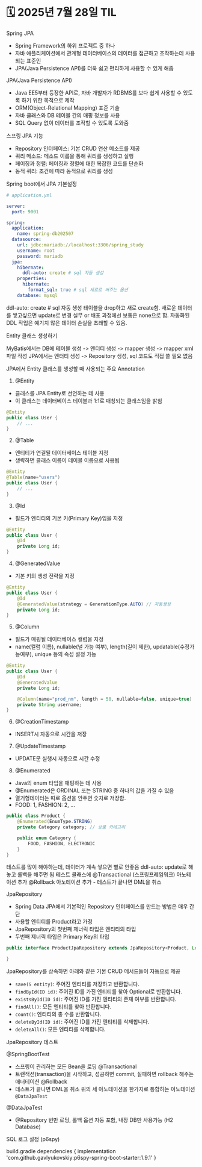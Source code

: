 # 🗓️ 2025년 7월 28일 TIL


Spring JPA
- Spring Framework의 하위 프로젝트 중 하나
- 자바 애플리케이션에서 관계형 데이터베이스의 데이터를 접근하고 조작하는데 사용되는 표준인
- JPA(Java Persistence API)를 더욱 쉽고 편리하게 사용할 수 있게 해줌

JPA(Java Persistence API)
- Java EE5부터 등장한 API로, 자바 개발자가 RDBMS를 보다 쉽게 사용할 수 있도록 하기 위한 목적으로 제작
- ORM(Object-Relational Mapping) 표준 기술
- 자바 클래스와 DB 테이블 간의 매핑 정보를 사용
- SQL Query 없이 데이터를 조작할 수 있도록 도와줌


스프링 JPA 기능
- Repository 인터페이스: 기본 CRUD 연산 메소드를 제공
- 쿼리 메소드: 메소드 이름을 통해 쿼리를 생성하고 실행
- 페이징과 정렬: 페이징과 정렬에 대한 복잡한 코드를 단순화
- 동적 쿼리: 조건에 따라 동적으로 쿼리를 생성


Spring boot에서 JPA 기본설정

```yaml
# application.yml

server:
  port: 9001

spring:
  application:
    name: spring-db202507
  datasource:
    url: jdbc:mariadb://localhost:3306/spring_study
    username: root
    password: mariadb
  jpa:
    hibernate:
      ddl-auto: create # sql 자동 생성
    properties:
      hibernate:
        format_sql: true # sql 세로로 써주는 옵션
    database: mysql
```
ddl-auto: create # sql 자동 생성
테이블을 drop하고 새로 create함.
새로운 데이터를 쌓고싶으면 update로 변경
실무 or 배포 과정에선 보통은 none으로 함.
자동화된 DDL 작업은 예기치 않은 데이터 손실을 초래할 수 있음.



Entity 클래스 생성하기

MyBatis에서는 DB에 테이블 생성 -> 엔터티 생성 -> mapper 생성 -> mapper xml 파일 작성
JPA에서는 엔터티 생성 -> Repository 생성, sql 코드도 직접 쓸 필요 없음

JPA에서 Entity 클래스를 생성할 때 사용되는 주요 Annotation
1. @Entity
- 클래스를 JPA Entity로 선언하는 데 사용
- 이 클래스는 데이터베이스 테이블과 1:1로 매칭되는 클래스임을 밝힘

```java
@Entity
public class User {
    // ...
}
```

2. @Table
- 엔티티가 연결될 데이터베이스 테이블 지정
- 생략하면 클래스 이름이 테이블 이름으로 사용됨
```java
@Entity
@Table(name="users")
public class User {
    // ...
}
```

3. @Id
- 필드가 엔티티의 기본 키(Primary Key)임을 지정
```java
@Entity
public class User {
    @Id
    private Long id;
}
```

4. @GeneratedValue
- 기본 키의 생성 전략을 지정
```java
@Entity
public class User {
    @Id
    @GeneratedValue(strategy = GenerationType.AUTO) // 자동생성
    private Long id;
}
```

5. @Column
- 필드가 매핑될 데이터베이스 컬럼을 지정
- name(컬럼 이름), nullable(널 가능 여부), length(길이 제한), updatable(수정가능여부), unique 등의 속성 설정 가능
```java
@Entity
public class User {
    @Id
    @GeneratedValue
    private Long id;

    @Column(name="prod_nm", length = 50, nullable=false, unique=true)
    private String username;
}
```

6. @CreationTimestamp
- INSERT시 자동으로 시간을 저장

7. @UpdateTimestamp
- UPDATE문 실행시 자동으로 시간 수정

8. @Enumerated
- Java의 enum 타입을 매핑하는 데 사용
- @Enumerated은 ORDINAL 또는 STRING 중 하나의 값을 가질 수 있음
- 열거형데이터는 따로 옵션을 안주면 숫자로 저장함.
- FOOD: 1, FASHION: 2, ...
```java
public class Product {
	@Enumerated(EnumType.STRING)
	private Category category; // 상품 카테고리

	public enum Category {
		FOOD, FASHION, ELECTRONIC
	}
}
```



테스트를 많이 해야하는데, 데이터가 계속 쌓으면 별로 안좋음
ddl-auto: update로 해놓고 롤백을 해주면 됨
테스트 클래스에 @Transactional (스프링프레임워크) 아노테이션 추가
@Rollback 아노테이션 추가 - 테스트가 끝나면 DML을 취소


JpaRepository
- Spring Data JPA에서 기본적인 Repository 인터페이스를 만드는 방법은 매우 간단
- 사용할 엔티티를 Product라고 가정
- JpaRepository의 첫번째 제너릭 타입은 엔티티의 타입
- 두번째 제너릭 타입은 Primary Key의 타입
```java
public interface ProductJpaRepository extends JpaRepository<Product, Long> { // 엔티티, PK의 타입

}
```

JpaRepository를 상속하면 아래와 같은 기본 CRUD 메서드들이 자동으로 제공
- `save(S entity)`: 주어진 엔티티를 저장하고 반환합니다.
- `findById(ID id)`: 주어진 ID를 가진 엔티티를 찾아 Optional로 반환합니다.
- `existsById(ID id)`: 주어진 ID를 가진 엔티티의 존재 여부를 반환합니다.
- `findAll()`: 모든 엔티티를 찾아 반환합니다.
- `count()`: 엔티티의 총 수를 반환합니다.
- `deleteById(ID id)`: 주어진 ID를 가진 엔티티를 삭제합니다.
- `deleteAll()`: 모든 엔티티를 삭제합니다.

JpaRepository 테스트

@SpringBootTest 
- 스프링이 관리하는 모든 Bean을 로딩
@Transactional
- 트랜잭션(transaction)을 시작하고, 성공하면 commit, 실패하면 rollback 해주는 애너테이션
@Rollback 
- 테스트가 끝나면 DML을 취소
위의 세 아노테이션을 한가지로 통합하는 아노테이션 `@DataJpaTest`

@DataJpaTest
- @Repository 빈만 로딩, 롤백 옵션 자동 포함, 내장 DB만 사용가능 (H2 Database)



SQL 로그 설정 (p6spy)

build.gradle
dependencies {
	implementation 'com.github.gavlyukovskiy:p6spy-spring-boot-starter:1.9.1'
}




